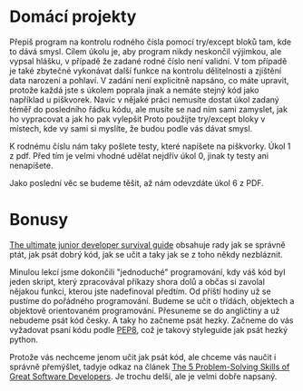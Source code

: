 # Domácí projekty

Přepiš program na kontrolu rodného čísla pomocí try/except bloků tam, kde to dává smysl. Cílem úkolu je, aby program nikdy neskončil výjimkou, ale vypsal hlášku, v případě že zadané rodné číslo není validní. V tom případě je také zbytečné vykonávat další funkce na kontrolu dělitelnosti a zjištění data narození a pohlaví.
V zadání není explicitně napsáno, co máte upravit, protože každá jste s úkolem poprala jinak a nemáte stejný kód jako například u piškvorek. Navíc v nějaké práci nemusíte dostat úkol zadaný téměř do posledního řádku kódu, ale musíte se nad ním sami zamyslet, jak ho vypracovat a jak ho pak vylepšit Proto použijte try/except bloky v místech, kde vy sami si myslíte, že budou podle vás dávat smysl. 

K rodnému číslu nám taky pošlete testy, které napíšete na piškvorky. Úkol 1 z pdf. Před tím je velmi vhodné udělat nejdřív úkol 0, jinak ty testy ani nenapíšete.

Jako poslední věc se budeme těšit, až nám odevzdáte úkol 6 z PDF.

# Bonusy

[The ultimate junior developer survival guide](https://dev.to/httpspauline/the-ultimate-junior-web-developer-survival-guide-part-1-8di) obsahuje rady jak se správně ptát, jak psát dobrý kód, jak se učit a taky jak se z toho někdy nezbláznit.


Minulou lekcí jsme dokončili "jednoduché" programování, kdy váš kód byl jeden skript, který zpracovával příkazy shora dolů a občas si zavolal nějakou funkci, kterou jste nadefinoval předtím. Od příští hodiny už se pustíme do pořádného programování. 
Budeme se učit o třídách, objektech a objektově orientovaném programování. Přesuneme se do angličtiny a už nebudeme psát kód česky. A taky ho začneme psát hezky. Začneme do vás vyžadovat psaní kódu podle [PEP8](https://www.python.org/dev/peps/pep-0008/), což je takový styleguide jak psát hezký python.


 Protože vás nechceme jenom učit jak psát kód, ale chceme vás naučit i správně přemýšlet, tadyje odkaz na článek [The 5 Problem-Solving Skills of Great Software Developers](https://dev.to/lpasqualis/the-5-problem-solving-skills-of-great-software-developers-4e6?fbclid=IwAR1237cIJahWGOTGCSFL3zNqVrdqQVppwczzY9QRCf0rsTy-eo6rtZ7hRtw). Je trochu delší, ale je velmi dobře napsaný.